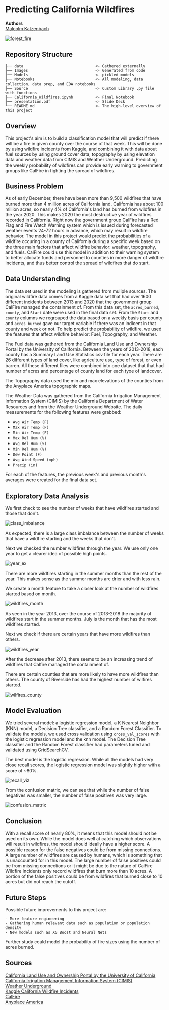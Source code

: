 # Predicting California Wildfires
**Authors** <br>
[Malcolm Katzenbach](https://github.com/malcolm206)<br>

![forest_fire](https://unsplash.com/photos/nVYEechGqqM)

## Repository Structure

```
├── data                                <- Gathered externally
├── Images                              <- Generated from code
├── Models                              <- pickled models
├── Notebooks                           <- All modeling, data collection, data prep, and EDA notebooks
├── Source                              <- Custom Library .py file with functions
├── California_Wildfires.ipynb          <- Final Notebook
├── presentation.pdf                    <- Slide Deck
└── README.md                           <- The high-level overview of this project
```

## Overview

This project's aim is to build a classification model that will predict if there will be a fire in given county over the course of that week. This will be done by using wildfire incidents from Kaggle, and combining it with data about fuel sources by using ground cover data, topography by using elevation data and weather data from CIMIS and Weather Underground. Predicting the weekly probability of wildfires can provide early warning to government groups like CalFire in fighting the spread of wildfires.

## Business Problem

As of early December, there have been more than 9,500 wildfires that have burned more than 4 million acres of California land. California has about 100 million acres, so nearly 4% of California's land has burned from wildfires in the year 2020. This makes 2020 the most destructive year of wildfires recorded in California. Right now the government group CalFire has a Red Flag and Fire Watch Warning system which is issued during forecasted weather events 24-72 hours in advance, which may result in wildfire behavior. The model in this project would predict the probabilities of a wildfire occuring in a county of California during a specific week based on the three main factors that affect wildfire behavior: weather, topography, and fuels. CalFire could use this model in addition to their warning system to better allocate funds and personnel to counties in more danger of wildfire incidents, and thus better control the spread of wildfires that do start.

## Data Understanding

The data set used in the modeling is gathered from muliple sources. The original wildfire data comes from a Kaggle data set that had over 1600 different incidents between 2013 and 2020 that the government group CalFire managed the containment of. From this data set, the `acres_burned`, `county`, and `Start` date were used in the final data set. From the `Start` and `county` columns we regrouped the data based on a weekly basis per county and `acres_burned` gave our target variable if there was an indicent in that county and week or not. To help predict the probability of wildfire, we used the features that affect wildfire behavior: Fuel, Topography, and Weather.

The Fuel data was gathered from the California Land Use and Ownership Portal by the University of California. Between the years of 2013-2018, each county has a Summary Land Use Statistics csv file for each year. There are 26 different types of land cover, like agriculture use, type of forest, or even barren. All these different files were combined into one dataset that that had number of acres and percentage of county land for each tyoe of landcover. 

The Topography data used the min and max elevations of the counties from the Anyplace America topographic maps.

The Weather Data was gathered from the California Irrigation Management Information System (CIMIS) by the California Department of Water Resources and from the Weather Underground Website. The daily measurements for the following features were grabbed:

- `Avg Air Temp (F)`
- `Max Air Temp (F)`
- `Min Air Temp (F)`
- `Max Rel Hum (%)`
- `Avg Rel Hum (%)`
- `Min Rel Hum (%)`
- `Dew Point (F)`
- `Avg Wind Speed (mph)`
- `Precip (in)`

For each of the features, the previous week's and previous month's averages were created for the final data set.

## Exploratory Data Analysis

We first check to see the number of weeks that have wildfires started and those that don't.

![class_imbalance](https://github.com/Malcolm206/Predicting_California_Wildfires/blob/main/Images/class_imbalance.png)

As expected, there is a large class imbalance between the number of weeks that have a wildfire starting and the weeks that don't.

Next we checked the number wildfires through the year. We use only one year to get a clearer idea of possible high points.

![year_ex](https://github.com/Malcolm206/Predicting_California_Wildfires/blob/main/Images/year_ex.png)

There are more wildfires starting in the summer months than the rest of the year. This makes sense as the summer months are drier and with less rain.

We create a month feature to take a closer look at the number of wildfires started based on month.

![wildfires_month](https://github.com/Malcolm206/Predicting_California_Wildfires/blob/main/Images/wildfires_month.png)

As seen in the year 2013, over the course of 2013-2018 the majority of wildfires start in the summer months. July is the month that has the most wildfires started.

Next we check if there are certain years that have more wildfires than others.

![wildfires_year](https://github.com/Malcolm206/Predicting_California_Wildfires/blob/main/Images/wildfires_years.png)

After the decrease after 2013, there seems to be an increasing trend of wildfires that Calfire managed the containment of.

There are certain counties that are more likely to have more wildfires than others. The county of Riverside has had the highest number of wilfires started.

![wilfires_county](https://github.com/Malcolm206/Predicting_California_Wildfires/blob/main/Images/wilfires_county.png)

## Model Evaluation

We tried several model: a logistic regression model, a K Nearest Neighbor (KNN) model, a Decision Tree classifier, and a Random Forest Classifier. To validate the models, we used cross validation using `cross_val_scores` with the logistic regression model and the knn model. The Decision Tree classifier and the Random Forest classifier had parameters tuned and validated using GridSearchCV.

The best model is the logistic regression. While all the models had very close recall scores, the logistic regression model was slightly higher with a score of ~80%.

![recall_viz](https://github.com/Malcolm206/Predicting_California_Wildfires/blob/main/Images/recall_score_model.png)

From the confusion matrix, we can see that while the number of false negatives was smaller, the number of false positives was very large.

![confusion_matrix](https://github.com/Malcolm206/Predicting_California_Wildfires/blob/main/Images/confmatrix.png)


## Conclusion

With a recall score of nearly 80%, it means that this model should not be used on its own. While the model does well at catching which observations will result in wildfires, the model should ideally have a higher score. A possible reason for the false negatives could be from missing connections. A large number of wildfires are caused by humans, which is something that is unaccounted for in this model. The large number of false positives could be from missing connections or it might be due to the nature of CalFire Wildfire Incidents only record wildfires that burn more than 10 acres. A portion of the false positives could be from wildfires that burned close to 10 acres but did not reach the cutoff.

## Future Steps

Possible future improvements to this project are: 

    - More feature engineering
    - Gathering human relevant data such as population or population density
    - New models such as XG Boost and Neural Nets
    
Further study could model the probability of fire sizes using the number of acres burned.

## Sources

[California Land Use and Ownership Portal by the University of California](https://callands.ucanr.edu/data.html#) <br>
[California Irrigation Management Information System (CIMIS)](https://cimis.water.ca.gov/) <br>
[Weather Underground](https://www.wunderground.com/)<br>
[Kaggle California Wildfire Incidents](https://www.kaggle.com/ananthu017/california-wildfire-incidents-20132020) <br>
[CalFire](https://www.fire.ca.gov/)<br>
[Anyplace America](https://www.anyplaceamerica.com/directory/ca/)<br>
